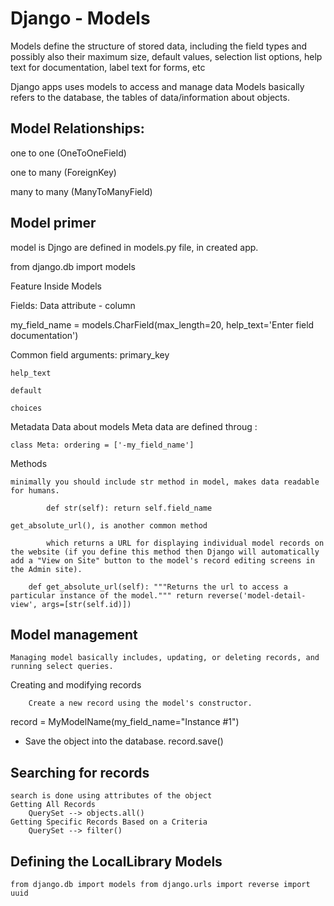 # Django - Models

Models define the structure of stored data, including the field types and possibly also their maximum size, default values, selection list options, help text for documentation, label text for forms, etc

Django apps uses models to access and manage data
Models basically refers to the database, the tables of data/information about objects.

## Model Relationships:

one to one (OneToOneField)

one to many (ForeignKey)

many to many (ManyToManyField)

## Model primer

model is Djngo are defined in models.py file, in created app.

from django.db import models

Feature Inside Models

Fields: Data attribute - column

my_field_name = models.CharField(max_length=20, help_text='Enter field documentation')

Common field arguments:
    primary_key

    help_text

    default

    choices

Metadata
Data about models
Meta data are defined throug :

    class Meta: ordering = ['-my_field_name']

Methods

    minimally you should include str method in model, makes data readable for humans.

            def str(self): return self.field_name

    get_absolute_url(), is another common method

            which returns a URL for displaying individual model records on the website (if you define this method then Django will automatically add a "View on Site" button to the model's record editing screens in the Admin site).

        def get_absolute_url(self): """Returns the url to access a particular instance of the model.""" return reverse('model-detail-view', args=[str(self.id)])

## Model management

    Managing model basically includes, updating, or deleting records, and running select queries.

Creating and modifying records

        Create a new record using the model's constructor.

record = MyModelName(my_field_name="Instance #1")

- Save the object into the database.
record.save()

## Searching for records

    search is done using attributes of the object
    Getting All Records
        QuerySet --> objects.all()
    Getting Specific Records Based on a Criteria
        QuerySet --> filter()

## Defining the LocalLibrary Models

    from django.db import models from django.urls import reverse import uuid
